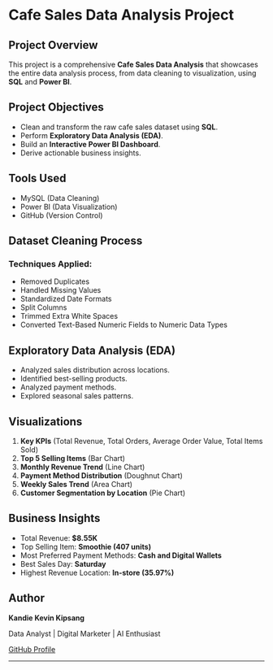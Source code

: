# Cafe Sales Data Analysis Project

## Project Overview
This project is a comprehensive **Cafe Sales Data Analysis** that showcases the entire data analysis process, from data cleaning to visualization, using **SQL** and **Power BI**.

## Project Objectives
- Clean and transform the raw cafe sales dataset using **SQL**.
- Perform **Exploratory Data Analysis (EDA)**.
- Build an **Interactive Power BI Dashboard**.
- Derive actionable business insights.

## Tools Used
- MySQL (Data Cleaning)
- Power BI (Data Visualization)
- GitHub (Version Control)

## Dataset Cleaning Process
### Techniques Applied:
- Removed Duplicates
- Handled Missing Values
- Standardized Date Formats
- Split Columns
- Trimmed Extra White Spaces
- Converted Text-Based Numeric Fields to Numeric Data Types

## Exploratory Data Analysis (EDA)
- Analyzed sales distribution across locations.
- Identified best-selling products.
- Analyzed payment methods.
- Explored seasonal sales patterns.

## Visualizations
1. **Key KPIs** (Total Revenue, Total Orders, Average Order Value, Total Items Sold)
2. **Top 5 Selling Items** (Bar Chart)
3. **Monthly Revenue Trend** (Line Chart)
4. **Payment Method Distribution** (Doughnut Chart)
5. **Weekly Sales Trend** (Area Chart)
6. **Customer Segmentation by Location** (Pie Chart)

## Business Insights
- Total Revenue: **$8.55K**
- Top Selling Item: **Smoothie (407 units)**
- Most Preferred Payment Methods: **Cash and Digital Wallets**
- Best Sales Day: **Saturday**
- Highest Revenue Location: **In-store (35.97%)**

## Author
**Kandie Kevin Kipsang**

Data Analyst | Digital Marketer | AI Enthusiast

[GitHub Profile](https://github.com/thriving-with-kandie)

---



